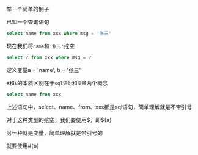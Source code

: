 举一个简单的例子

已知一个查询语句

```sql
select name from xxx where msg = '张三'
```



现在我们将`name`和`'张三'`挖空

```sql
select ? from xxx where msg = ?
```



定义变量a = 'name', b = '张三'



`#`和`$`的本质区别在于`sql语句`和`变量`两个概念

```sql
select name from xxx
```

上述语句中，select、name、from、xxx都是sql语句，简单理解就是不带引号

对于这种类型的挖空，我们要使用\$，即\${a}



另一种就是变量，简单理解就是带引号的

就要使用#{b}